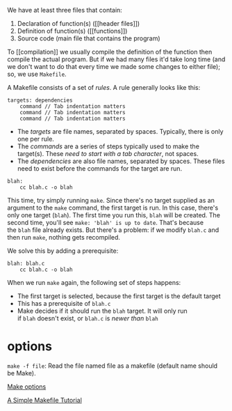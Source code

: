 We have at least three files that contain:
1. Declaration of function(s) ([[header files]])
2. Definition of function(s) ([[functions]])
3. Source code (main file that contains the program)

To [[compilation]] we usually compile the definition of the function then compile the actual program.  But if we had many files it'd take long time (and we don't want to do that every time we made some changes to either file); so, we use `Makefile`. 

A Makefile consists of a set of _rules_. A rule generally looks like this:

```
targets: dependencies
	command // Tab indentation matters
	command // Tab indentation matters
	command // Tab indentation matters
```

-   The _targets_ are file names, separated by spaces. Typically, there is only one per rule.
-   The _commands_ are a series of steps typically used to make the target(s). These _need to start with a tab character_, not spaces.
-   The _dependencies_ are also file names, separated by spaces. These files need to exist before the commands for the target are run.

```
blah:
	cc blah.c -o blah
```

This time, try simply running `make`. Since there's no target supplied as an argument to the `make` command, the first target is run. In this case, there's only one target (`blah`). The first time you run this, `blah` will be created. The second time, you'll see `make: 'blah' is up to date`. That's because the `blah` file already exists. But there's a problem: if we modify `blah.c` and then run `make`, nothing gets recompiled.

We solve this by adding a prerequisite:

```
blah: blah.c
	cc blah.c -o blah
```

When we run `make` again, the following set of steps happens:

-   The first target is selected, because the first target is the default target
-   This has a prerequisite of `blah.c`
-   Make decides if it should run the `blah` target. It will only run if `blah` doesn't exist, or `blah.c` is _newer than_ `blah`

# options

`make -f file`: Read the file named file as a makefile (default name should be Make).

[Make options](https://www.gnu.org/software/make/manual/html_node/Options-Summary.html)

[A Simple Makefile Tutorial](https://www.cs.colby.edu/maxwell/courses/tutorials/maketutor/)